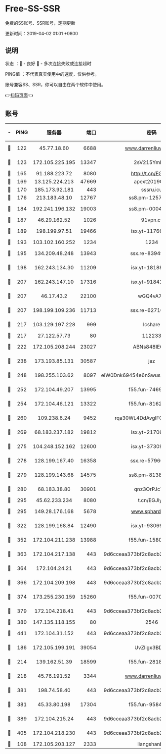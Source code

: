 # Free-SS-SSR

免费的SS账号、SSR账号，定期更新

更新时间：2019-04-02 01:01 +0800

## 说明

状态     ：🙂 - 良好 🙁 - 多次连接失败或连接超时

PING值   ：不代表真实使用中的速度，仅供参考。

账号兼容SS、SSR，你可以自由在两个软件中使用。

👉[扫码页面](https://liesauer.github.io/Free-SS-SSR/)👈

## 账号

|-|PING|服务器|端口|密码|加密方式|区域|
|:----:|:----:|:-----:|-----:|:----:|:----:|:----:|
|🙂|122|45.77.18.60|6688|www.darrenliuwei.com|aes-256-cfb|JP|
|🙂|123|172.105.225.195|13347|2sV215YmlGvf|aes-256-cfb|JP|
|🙂|165|91.188.223.72|8080|http://t.cn/EGJIyrl|rc4-md5|RU|
|🙂|169|13.125.224.213|47669|apext2019001|chacha20|KR|
|🙂|170|185.173.92.181|443|sssru.icu|rc4-md5|RU|
|🙂|176|213.183.48.10|12767|ss8.pm-12571490|rc4-md5|RU|
|🙂|184|192.241.196.132|19003|ss8.pm-00046267|aes-256-cfb|US|
|🙂|187|46.29.162.52|1026|91vpn.cf|rc4-md5|RU|
|🙂|189|198.199.97.51|19466|isx.yt-11766801|aes-256-cfb|US|
|🙂|193|103.102.160.252|1234|1234|rc4-md5|JP|
|🙂|195|134.209.48.248|13943|ssx.re-83949387|aes-256-cfb|US|
|🙂|198|162.243.134.30|11209|isx.yt-18188143|aes-256-cfb|US|
|🙂|207|162.243.147.10|17316|isx.yt-91841269|aes-256-cfb|US|
|🙂|207|46.17.43.2|22100|wGQ4vA7D|aes-256-gcm|RU|
|🙂|207|198.199.109.236|11713|ssx.re-62710201|aes-256-cfb|US|
|🙂|217|103.129.197.228|999|lcshare|aes-256-cfb|CN|
|🙂|217|27.122.57.73|80|112233|chacha20|CN|
|🙂|222|172.105.208.244|23027|ABNs848IEOQh|aes-256-cfb|JP|
|🙂|238|173.193.85.131|30587|jaz|aes-256-cfb|US|
|🙂|248|198.255.103.62|8097|eIW0Dnk69454e6nSwuspv9DmS201tQ0D|aes-256-cfb|US|
|🙂|252|172.104.49.207|13995|f55.fun-74699479|aes-256-cfb|SG|
|🙂|254|172.104.46.121|13322|f55.fun-81625110|aes-256-cfb|SG|
|🙂|260|109.238.6.24|9452|rqa30WL4DdAvgIFG6Fs3znzTa|aes-256-cfb|FR|
|🙂|269|68.183.237.182|19812|isx.yt-21706828|aes-256-cfb|SG|
|🙂|275|104.248.152.162|12600|isx.yt-37309873|aes-256-cfb|SG|
|🙂|278|128.199.167.40|16358|ssx.re-57966944|aes-256-cfb|SG|
|🙂|279|128.199.143.68|14575|ss8.pm-81386371|aes-256-cfb|SG|
|🙂|280|68.183.38.80|30901|qnz3OrPJc7Tk|aes-256-cfb|GB|
|🙂|295|45.62.233.234|8080|t.cn/EGJIyrl|rc4-md5|CA|
|🙂|295|149.28.176.168|5678|www.sphard.com|aes-256-cfb|SG|
|🙂|322|128.199.168.84|12490|isx.yt-93069094|aes-256-cfb|SG|
|🙂|352|172.104.211.238|13988|f55.fun-15804066|aes-256-cfb|US|
|🙂|363|172.104.217.138|443|9d6cceaa373bf2c8acb22e60b6a58be6|aes-256-cfb|US|
|🙂|364|172.104.24.21|443|9d6cceaa373bf2c8acb22e60b6a58be6|aes-256-cfb|US|
|🙂|366|172.104.209.198|443|9d6cceaa373bf2c8acb22e60b6a58be6|aes-256-cfb|US|
|🙂|374|173.255.230.159|15260|f55.fun-00704819|aes-256-cfb|US|
|🙂|379|172.104.218.41|443|9d6cceaa373bf2c8acb22e60b6a58be6|aes-256-cfb|US|
|🙂|380|147.135.118.155|80|2546|chacha20|US|
|🙂|441|172.104.31.152|443|9d6cceaa373bf2c8acb22e60b6a58be6|aes-256-cfb|US|
|🙂|186|172.105.199.191|39054|UvZligx3BDaG|aes-256-cfb|JP|
|🙂|214|139.162.51.39|18599|f55.fun-28185958|aes-256-cfb|SG|
|🙂|218|45.76.191.52|3344|www.darrenliuwei.com|aes-256-cfb|AU|
|🙂|381|198.74.58.40|443|9d6cceaa373bf2c8acb22e60b6a58be6|aes-256-cfb|US|
|🙂|381|45.33.80.198|17304|f55.fun-95842337|aes-256-cfb|US|
|🙂|389|172.104.215.24|443|9d6cceaa373bf2c8acb22e60b6a58be6|aes-256-cfb|US|
|🙂|405|172.104.218.230|443|9d6cceaa373bf2c8acb22e60b6a58be6|aes-256-cfb|US|
|🙁|108|172.105.203.127|2333|liangshanbo|chacha20|JP|
